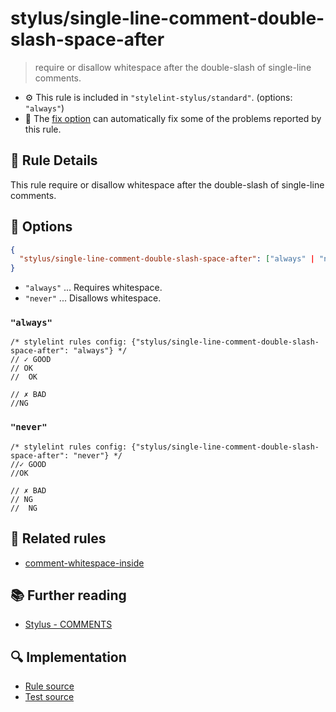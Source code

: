 # stylus/single-line-comment-double-slash-space-after

> require or disallow whitespace after the double-slash of single-line comments.

- :gear: This rule is included in `"stylelint-stylus/standard"`. (options: `"always"`)
- :wrench: The [fix option](https://stylelint.io/user-guide/usage/options#fix) can automatically fix some of the problems reported by this rule.

## :book: Rule Details

This rule require or disallow whitespace after the double-slash of single-line comments.

## :wrench: Options

```json
{
  "stylus/single-line-comment-double-slash-space-after": ["always" | "never"]
}
```

- `"always"` ... Requires whitespace.
- `"never"` ... Disallows whitespace.

### `"always"`

```styl
/* stylelint rules config: {"stylus/single-line-comment-double-slash-space-after": "always"} */
// ✓ GOOD
// OK
//  OK

// ✗ BAD
//NG
```

### `"never"`

```styl
/* stylelint rules config: {"stylus/single-line-comment-double-slash-space-after": "never"} */
//✓ GOOD
//OK

// ✗ BAD
// NG
//  NG
```

## :couple: Related rules

- [comment-whitespace-inside]

## :books: Further reading

- [Stylus - COMMENTS]

[comment-whitespace-inside]: https://stylelint.io/user-guide/rules/comment-whitespace-inside
[Stylus - COMMENTS]: https://stylus-lang.com/docs/comments.html

## :mag: Implementation

- [Rule source](https://github.com/stylus/stylelint-stylus/blob/main/lib/rules/single-line-comment-double-slash-space-after.js)
- [Test source](https://github.com/stylus/stylelint-stylus/blob/main/tests/lib/rules/single-line-comment-double-slash-space-after.js)
